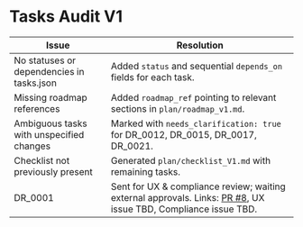 # Tasks Audit V1

| Issue | Resolution |
|-------|-----------|
| No statuses or dependencies in tasks.json | Added `status` and sequential `depends_on` fields for each task. |
| Missing roadmap references | Added `roadmap_ref` pointing to relevant sections in `plan/roadmap_v1.md`. |
| Ambiguous tasks with unspecified changes | Marked with `needs_clarification: true` for DR_0012, DR_0015, DR_0017, DR_0021. |
| Checklist not previously present | Generated `plan/checklist_V1.md` with remaining tasks. |
| DR_0001 | Sent for UX & compliance review; waiting external approvals. Links: [PR #8](https://github.com/Submissiveteen/bot/pull/8), UX issue TBD, Compliance issue TBD. |
